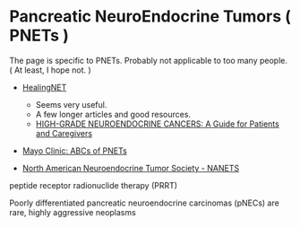 # Pancreatic NeuroEndocrine Tumors ( PNETs )

The page is specific to PNETs.  Probably not applicable to too many people. ( At least, I hope not. )

- [HealingNET](https://www.thehealingnet.org/)
  - Seems very useful. 
  - A few longer articles and good resources.
  - [HIGH-GRADE NEUROENDOCRINE CANCERS: A Guide for Patients and Caregivers](./files/HealingNET-HighGradeWEB-FINAL.pdf)

- [Mayo Clinic:  ABCs of PNETs](https://cancerblog.mayoclinic.org/2021/11/10/the-abcs-of-pnets-pancreatic-neuroendocrine-tumors/)

- [North American Neuroendocrine Tumor Society - NANETS](https://nanets.net/)

peptide receptor radionuclide therapy (PRRT)

Poorly differentiated pancreatic neuroendocrine carcinomas (pNECs) are rare, highly aggressive neoplasms

